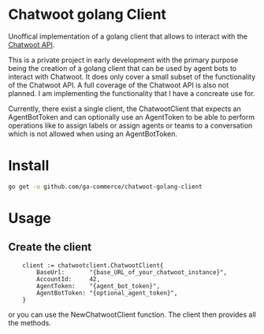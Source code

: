 # Chatwoot golang Client
Unoffical implementation of a golang client that allows to interact with the [Chatwoot API](https://www.chatwoot.com/developers/api/). 

This is a private project in early development with the primary purpose being the creation of a golang client that can be used by agent bots to interact with Chatwoot. It does only cover a small subset of the functionality of the Chatwoot API. A full coverage of the Chatwoot API is also not planned. I am implementing the functionality that I have a concreate use for.

Currently, there exist a single client, the ChatwootClient that expects an AgentBotToken and can optionally use an AgentToken
to be able to perform operations like to assign labels or assign agents or teams to a conversation which is not allowed
when using an AgentBotToken.

# Install

```bash
go get -u github.com/ga-commerce/chatwoot-golang-client
```

# Usage

## Create the client

```
	client := chatwootclient.ChatwootClient{
		BaseUrl:       "{base_URL_of_your_chatwoot_instance}",
		AccountId:     42,
		AgentToken:    "{agent_bot_token}",
		AgentBotToken: "{optional_agent_token}",
	}
```

or you can use the NewChatwootClient function.
The client then provides all the methods.
